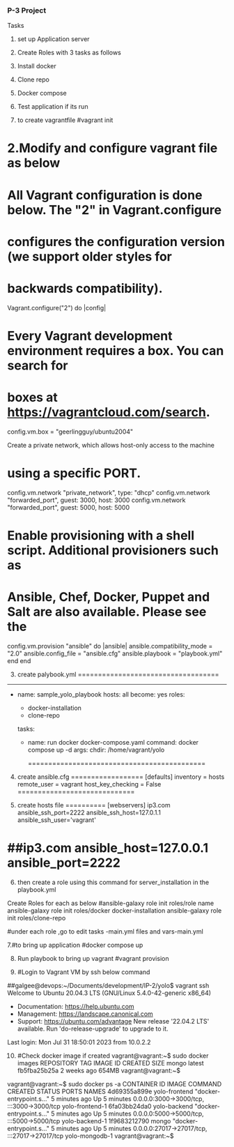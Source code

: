 ### P-3 Project
Tasks 
1. set up Application server 
2. Create Roles with 3 tasks as follows
3. Install docker
4. Clone repo
5. Docker compose
6. Test application if its run


 1. to create vagrantfile
#vagrant init 
 
 
2.Modify and configure vagrant file as below
 ===========
 # All Vagrant configuration is done below. The "2" in Vagrant.configure
# configures the configuration version (we support older styles for
# backwards compatibility). 
 Vagrant.configure("2") do |config|
 # Every Vagrant development environment requires a box. You can search for
  # boxes at https://vagrantcloud.com/search.
 config.vm.box = "geerlingguy/ubuntu2004"
 
 Create a private network, which allows host-only access to the machine
  # using a specific PORT.
  
  config.vm.network "private_network", type: "dhcp"
  config.vm.network "forwarded_port", guest: 3000, host: 3000
  config.vm.network "forwarded_port", guest: 5000, host: 5000
  
  # Enable provisioning with a shell script. Additional provisioners such as
  # Ansible, Chef, Docker, Puppet and Salt are also available. Please see the
  
  
  config.vm.provision "ansible" do |ansible|
    ansible.compatibility_mode = "2.0"
    ansible.config_file = "ansible.cfg"
    ansible.playbook = "playbook.yml"
  end
 end
 
 3. create palybook.yml
===================================
 ---
- name:  sample_yolo_playbook
  hosts:  all
  become:  yes
  roles:
    - docker-installation
    - clone-repo

  tasks:
    - name: run docker docker-compose.yaml
      command: docker compose up -d
      args:
        chdir: /home/vagrant/yolo


        ============================================
 4. create ansible.cfg
 ==================
 [defaults]
inventory = hosts
remote_user = vagrant
host_key_checking = False
=============================

 5. create hosts file
 ==========
 [webservers]
ip3.com ansible_ssh_port=2222 ansible_ssh_host=127.0.1.1 ansible_ssh_user='vagrant'

 ##ip3.com ansible_host=127.0.0.1 ansible_port=2222
 =============================
 
 6. then create a role using this command  for server_installation in the playbook.yml

 Create Roles for each as below
 #ansible-galaxy role init roles/role name
 ansible-galaxy role init roles/docker docker-installation
 ansible-galaxy role init roles/clone-repo

 #under each role  ,go to edit tasks -main.yml files and vars-main.yml

7.#to bring up application
 #docker compose up 


 8. Run playbook to bring up vagrant 
 #vagrant provision

9. #Login to Vagrant VM by ssh below command
 
##galgee@devops:~/Documents/development/IP-2/yolo$ vagrant ssh
Welcome to Ubuntu 20.04.3 LTS (GNU/Linux 5.4.0-42-generic x86_64)

 * Documentation:  https://help.ubuntu.com
 * Management:     https://landscape.canonical.com
 * Support:        https://ubuntu.com/advantage
New release '22.04.2 LTS' available.
Run 'do-release-upgrade' to upgrade to it.

Last login: Mon Jul 31 18:50:01 2023 from 10.0.2.2

10. #Check docker image if created
vagrant@vagrant:~$ sudo docker images
REPOSITORY   TAG       IMAGE ID       CREATED       SIZE
mongo        latest    fb5fba25b25a   2 weeks ago   654MB
vagrant@vagrant:~$ 

vagrant@vagrant:~$ sudo docker ps -a
CONTAINER ID   IMAGE           COMMAND                  CREATED         STATUS         PORTS                                           NAMES
4d69355a899e   yolo-frontend   "docker-entrypoint.s…"   5 minutes ago   Up 5 minutes   0.0.0.0:3000->3000/tcp, :::3000->3000/tcp       yolo-frontend-1
6fa03bb24da0   yolo-backend    "docker-entrypoint.s…"   5 minutes ago   Up 5 minutes   0.0.0.0:5000->5000/tcp, :::5000->5000/tcp       yolo-backend-1
1f9683212790   mongo           "docker-entrypoint.s…"   5 minutes ago   Up 5 minutes   0.0.0.0:27017->27017/tcp, :::27017->27017/tcp   yolo-mongodb-1
vagrant@vagrant:~$ 

